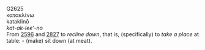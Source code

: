 <body>
  <p>G2625<br>  κατακλίνω  <br> kataklinō  <br><i>kat-ak-lee‘-no </i><br>From <a href="g2596.htm">2596</a> and <a href="g2827.htm">2827</a>  to <i>recline</i> <i>down</i>, that is, (specifically) to <i>take</i> <i>a</i> <i>place</i> at table: - (make) sit down (at meat).<br></p>
 </body>